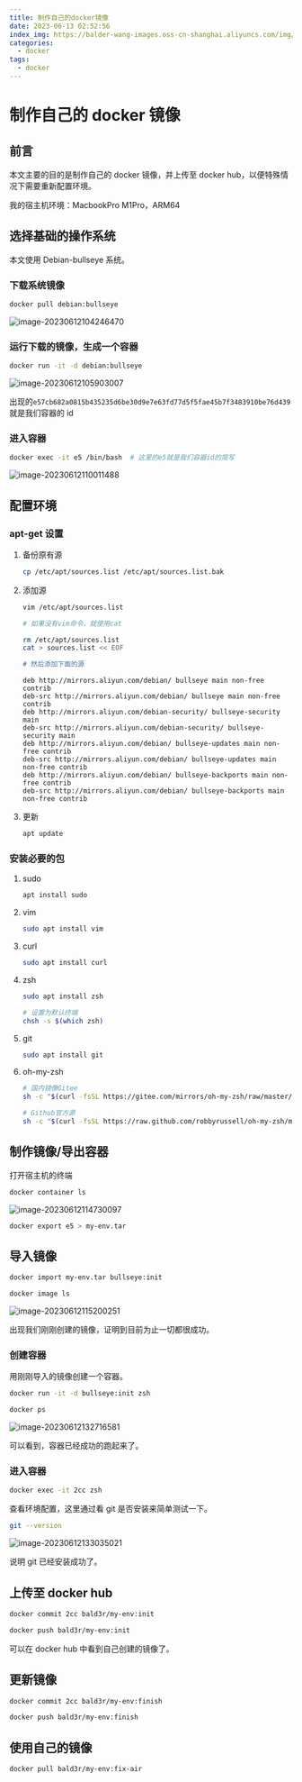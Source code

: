 ```yaml
---
title: 制作自己的docker镜像
date: 2023-06-13 02:52:56
index_img: https://balder-wang-images.oss-cn-shanghai.aliyuncs.com/img/20230727103535.png
categories:
  - docker
tags:
  - docker
---
```


# 制作自己的 docker 镜像

## 前言

本文主要的目的是制作自己的 docker 镜像，并上传至 docker hub，以便特殊情况下需要重新配置环境。

我的宿主机环境：MacbookPro M1Pro，ARM64

## 选择基础的操作系统

本文使用 Debian-bullseye 系统。

### 下载系统镜像

```bash
docker pull debian:bullseye
```

![image-20230612104246470](https://balder-wang-images.oss-cn-shanghai.aliyuncs.com/img/image-20230612104246470.png)

### 运行下载的镜像，生成一个容器

```bash
docker run -it -d debian:bullseye
```

![image-20230612105903007](https://balder-wang-images.oss-cn-shanghai.aliyuncs.com/img/image-20230612105903007.png)

出现的`e57cb682a0815b435235d6be30d9e7e63fd77d5f5fae45b7f3483910be76d439`就是我们容器的 id

### 进入容器

```bash
docker exec -it e5 /bin/bash  # 这里的e5就是我们容器id的简写
```

![image-20230612110011488](https://balder-wang-images.oss-cn-shanghai.aliyuncs.com/img/image-20230612110011488.png)

## 配置环境

### apt-get 设置

1. 备份原有源

   ```bash
   cp /etc/apt/sources.list /etc/apt/sources.list.bak
   ```

2. 添加源

   ```bash
   vim /etc/apt/sources.list

   # 如果没有vim命令，就使用cat

   rm /etc/apt/sources.list
   cat > sources.list << EOF

   # 然后添加下面的源
   ```

   ```
   deb http://mirrors.aliyun.com/debian/ bullseye main non-free contrib
   deb-src http://mirrors.aliyun.com/debian/ bullseye main non-free contrib
   deb http://mirrors.aliyun.com/debian-security/ bullseye-security main
   deb-src http://mirrors.aliyun.com/debian-security/ bullseye-security main
   deb http://mirrors.aliyun.com/debian/ bullseye-updates main non-free contrib
   deb-src http://mirrors.aliyun.com/debian/ bullseye-updates main non-free contrib
   deb http://mirrors.aliyun.com/debian/ bullseye-backports main non-free contrib
   deb-src http://mirrors.aliyun.com/debian/ bullseye-backports main non-free contrib

   ```

3. 更新

   ```bash
   apt update
   ```

### 安装必要的包

1. sudo

   ```bash
   apt install sudo
   ```

2. vim

   ```bash
   sudo apt install vim
   ```

3. curl

   ```bash
   sudo apt install curl
   ```

4. zsh

   ```bash
   sudo apt install zsh

   # 设置为默认终端
   chsh -s $(which zsh)
   ```

5. git

   ```bash
   sudo apt install git
   ```

6. oh-my-zsh

   ```bash
   # 国内镜像Gitee
   sh -c "$(curl -fsSL https://gitee.com/mirrors/oh-my-zsh/raw/master/tools/install.sh)"

   # Github官方源
   sh -c "$(curl -fsSL https://raw.github.com/robbyrussell/oh-my-zsh/master/tools/install.sh)"
   ```

## 制作镜像/导出容器

打开宿主机的终端

```bash
docker container ls
```

![image-20230612114730097](https://balder-wang-images.oss-cn-shanghai.aliyuncs.com/img/image-20230612114730097.png)

```bash
docker export e5 > my-env.tar
```

## 导入镜像

```bash
docker import my-env.tar bullseye:init

docker image ls
```

![image-20230612115200251](https://balder-wang-images.oss-cn-shanghai.aliyuncs.com/img/image-20230612115200251.png)

出现我们刚刚创建的镜像，证明到目前为止一切都很成功。

### 创建容器

用刚刚导入的镜像创建一个容器。

```bash
docker run -it -d bullseye:init zsh

docker ps
```

![image-20230612132716581](https://balder-wang-images.oss-cn-shanghai.aliyuncs.com/img/image-20230612132716581.png)

可以看到，容器已经成功的跑起来了。

### 进入容器

```bash
docker exec -it 2cc zsh
```

查看环境配置，这里通过看 git 是否安装来简单测试一下。

```bash
git --version
```

![image-20230612133035021](https://balder-wang-images.oss-cn-shanghai.aliyuncs.com/img/image-20230612133035021.png)

说明 git 已经安装成功了。

## 上传至 docker hub

```bash
docker commit 2cc bald3r/my-env:init

docker push bald3r/my-env:init
```

可以在 docker hub 中看到自己创建的镜像了。

## 更新镜像

```bash
docker commit 2cc bald3r/my-env:finish

docker push bald3r/my-env:finish
```

## 使用自己的镜像

```bash
docker pull bald3r/my-env:fix-air
```
